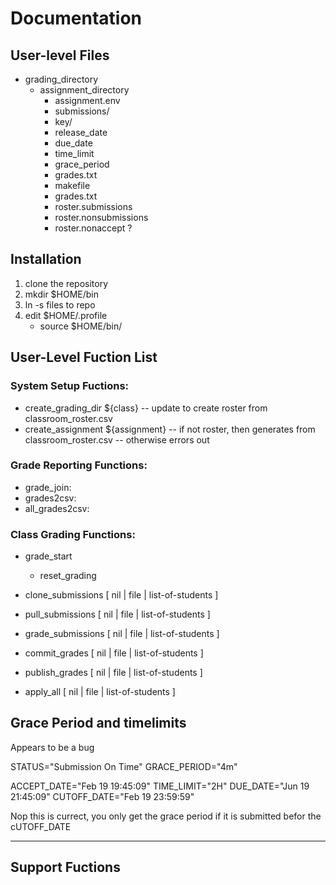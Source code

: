 # Documentation

## User-level Files
 - grading_directory
   - assignment_directory
     - assignment.env
     - submissions/
     - key/
     - release_date
     - due_date
     - time_limit
     - grace_period
     - grades.txt
     - makefile
     - grades.txt
     * roster.submissions
     * roster.nonsubmissions
     * roster.nonaccept ?

## Installation
  1. clone the repository
  1. mkdir $HOME/bin
  1. ln -s files to repo
  1. edit $HOME/.profile
     - source $HOME/bin/ 

## User-Level Fuction List

### System Setup Fuctions:
  * create_grading_dir ${class}
    -- update to create roster from classroom_roster.csv
  * create_assignment ${assignment}
    -- if not roster, then generates from classroom_roster.csv
    -- otherwise errors out

### Grade Reporting Functions:
  * grade_join:
  * grades2csv:
  * all_grades2csv:

### Class Grading Functions:
  * grade_start
     - reset_grading
  * clone_submissions [ nil | file | list-of-students ]
  * pull_submissions  [ nil | file | list-of-students ]
  * grade_submissions [ nil | file | list-of-students ]
  * commit_grades     [ nil | file | list-of-students ]
  * publish_grades    [ nil | file | list-of-students ]

  * apply_all         [ nil | file | list-of-students ]


## Grace Period and timelimits
Appears to be a bug 

STATUS="Submission On Time"
GRACE_PERIOD="4m"

ACCEPT_DATE="Feb 19 19:45:09"
 TIME_LIMIT="2H"
   DUE_DATE="Jun 19 21:45:09"
CUTOFF_DATE="Feb 19 23:59:59"

Nop this is currect, 
            you only get the grace period if it is submitted befor the cUTOFF_DATE



---
## Support Fuctions